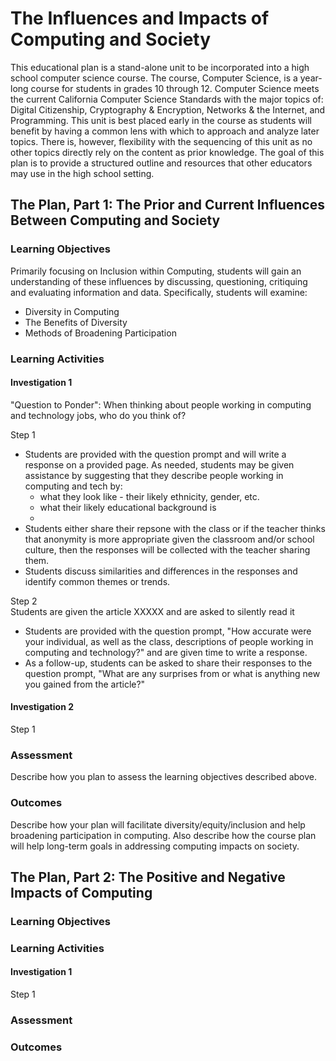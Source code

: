 # The Influences and Impacts of Computing and Society

This educational plan is a stand-alone unit to be incorporated into a high school computer science course.  The course, Computer Science, is a year-long course for students in grades 10 through 12.  Computer Science meets the current California Computer Science Standards with the major topics of: Digital Citizenship, Cryptography & Encryption, Networks & the Internet, and Programming.  This unit is best placed early in the course as students will benefit by having a common lens with which to approach and analyze later topics.  There is, however, flexibility with the sequencing of this unit as no other topics directly rely on the content as prior knowledge.  The goal of this plan is to provide a structured outline and resources that other educators may use in the high school setting.



## The Plan, Part 1: The Prior and Current Influences Between Computing and Society

### Learning Objectives

Primarily focusing on Inclusion within Computing, students will gain an understanding of these influences by discussing, questioning, critiquing and evaluating information and data.  Specifically, students will examine:
  * Diversity in Computing
  * The Benefits of Diversity
  * Methods of Broadening Participation

### Learning Activities

#### Investigation 1
 
"Question to Ponder": When thinking about people working in computing and technology jobs, who do you think of?

Step 1  
  * Students are provided with the question prompt and will write a response on a provided page.  As needed, students may be given assistance by suggesting that they describe people working in computing and tech by:
    * what they look like - their likely ethnicity, gender, etc.
    * what their likely educational background is
    * 
  * Students either share their repsone with the class or if the teacher thinks that anonymity is more appropriate given the classroom and/or school culture, then the responses will be collected with the teacher sharing them.
  * Students discuss similarities and differences in the responses and identify common themes or trends.

Step 2  
Students are given the article XXXXX and are asked to silently read it

  * Students are provided with the question prompt, "How accurate were your individual, as well as the class, descriptions of people working in computing and technology?" and are given time to write a response.
  * As a follow-up, students can be asked to share their responses to the question prompt, "What are any surprises from or what is anything new you gained from the article?"

#### Investigation 2

Step 1  


### Assessment

Describe how you plan to assess the learning objectives described above.

### Outcomes

Describe how your plan will facilitate diversity/equity/inclusion and help broadening participation in computing. Also describe how the course plan will help long-term goals in addressing computing impacts on society.


## The Plan, Part 2: The Positive and Negative Impacts of Computing

### Learning Objectives


### Learning Activities

#### Investigation 1

Step 1  


### Assessment

### Outcomes


